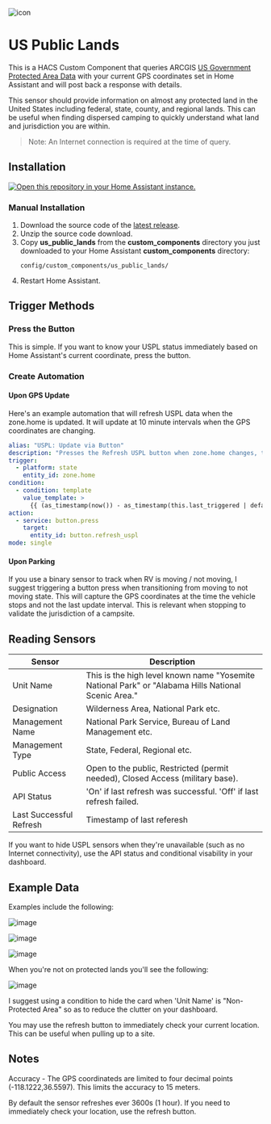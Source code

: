 ![icon](https://github.com/user-attachments/assets/de5ad0b3-8f84-4b37-a003-0a3bd3b0b2b2)

# US Public Lands
This is a HACS Custom Component that queries ARCGIS [US Government Protected Area Data]([https://www.arcgis.com/apps/mapviewer/index.html?layers=e80a13374cb74cf2bba8903867b29997](https://services.arcgis.com/v01gqwM5QqNysAAi/ArcGIS/rest/services/Protection_Mechanism_Category_PADUS/FeatureServer/0)) with your current GPS coordinates set in Home Assistant and will post back a response with details.

This sensor should provide information on almost any protected land in the United States including federal, state, county, and regional lands.  This can be useful when finding dispersed camping to quickly understand what land and jurisdiction you are within.

> Note: An Internet connection is required at the time of query.

## Installation

[![Open this repository in your Home Assistant instance.](https://my.home-assistant.io/badges/hacs_repository.svg)](https://my.home-assistant.io/redirect/hacs_repository/?owner=anthonysecco&repository=public-lands-ha-sensor&category=integration)

### Manual Installation

1. Download the source code of the [latest release](https://github.com/anthonysecco/public-lands-ha-sensor/releases).
2. Unzip the source code download.
3. Copy **us_public_lands** from the **custom_components** directory you just downloaded to your Home Assistant **custom_components** directory:
   ```
   config/custom_components/us_public_lands/
   ```
4. Restart Home Assistant.

## Trigger Methods

### Press the Button
This is simple.  If you want to know your USPL status immediately based on Home Assistant's current coordinate, press the button.

### Create Automation

#### Upon GPS Update
Here's an example automation that will refresh USPL data when the zone.home is updated.  It will update at 10 minute intervals when the GPS coordinates are changing.

```yaml
alias: "USPL: Update via Button"
description: "Presses the Refresh USPL button when zone.home changes, throttled to once every 10 minutes."
trigger:
  - platform: state
    entity_id: zone.home
condition:
  - condition: template
    value_template: >
      {{ (as_timestamp(now()) - as_timestamp(this.last_triggered | default(0))) > 600 }}
action:
  - service: button.press
    target:
      entity_id: button.refresh_uspl
mode: single
```

#### Upon Parking
If you use a binary sensor to track when RV is moving / not moving, I suggest triggering a button press when transitioning from moving to not moving state.  This will capture the GPS coordinates at the time the vehicle stops and not the last update interval.  This is relevant when stopping to validate the jurisdiction of a campsite.


## Reading Sensors

| Sensor | Description |
|--------|-------------|
| Unit Name | This is the high level known name "Yosemite National Park" or "Alabama Hills National Scenic Area." |
| Designation | Wilderness Area, National Park etc. |
| Management Name | National Park Service, Bureau of Land Management etc. |
| Management Type | State, Federal, Regional etc. |
| Public Access | Open to the public, Restricted (permit needed), Closed Access (military base). |
| API Status | 'On' if last refresh was successful.  'Off' if last refresh failed. |
| Last Successful Refresh | Timestamp of last referesh |

If you want to hide USPL sensors when they're unavailable (such as no Internet connectivity), use the API status and conditional visability in your dashboard.


## Example Data

Examples include the following:

![image](https://github.com/user-attachments/assets/41264f11-ddad-4848-8ee5-fab048410b7e)

![image](https://github.com/user-attachments/assets/c3ac2d71-c6d2-41ef-a165-859d7a71b247)

![image](https://github.com/user-attachments/assets/f4857c65-3418-4a58-81db-aba82a3cb361)

When you're not on protected lands you'll see the following:

![image](https://github.com/user-attachments/assets/7b9eb1bc-d110-4598-8b87-328c81c1b7ca)

I suggest using a condition to hide the card when 'Unit Name' is "Non-Protected Area" so as to reduce the clutter on your dashboard.

You may use the refresh button to immediately check your current location.  This can be useful when pulling up to a site.

## Notes

Accuracy - The GPS coordinateds are limited to four decimal points (-118.1222,36.5597).  This limits the accuracy to 15 meters.

By default the sensor refreshes ever 3600s (1 hour).  If you need to immediately check your location, use the refresh button.
